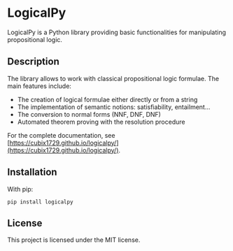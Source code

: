 # LogicalPy

LogicalPy is a Python library providing basic functionalities for manipulating propositional logic.

## Description

The library allows to work with classical propositional logic formulae.
The main features include:
 - The creation of logical formulae either directly or from a string
 - The implementation of semantic notions: satisfiability, entailment...
 - The conversion to normal forms (NNF, DNF, DNF)
 - Automated theorem proving with the resolution procedure

For the complete documentation, see [https://cubix1729.github.io/logicalpy/](https://cubix1729.github.io/logicalpy/).

## Installation

With pip:
```shell
pip install logicalpy
```

## License

This project is licensed under the MIT license.
